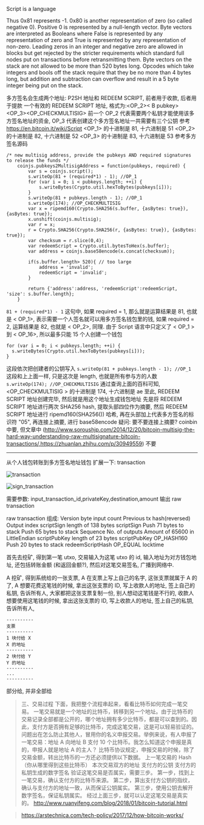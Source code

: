Script is a language

Thus 0x81 represents -1. 0x80 is another representation of zero (so called negative 0). Positive 0 is represented by a null-length vector. Byte vectors are interpreted as Booleans where False is represented by any representation of zero and True is represented by any representation of non-zero.
Leading zeros in an integer and negative zero are allowed in blocks but get rejected by the stricter requirements which standard full nodes put on transactions before retransmitting them. Byte vectors on the stack are not allowed to be more than 520 bytes long. Opcodes which take integers and bools off the stack require that they be no more than 4 bytes long, but addition and subtraction can overflow and result in a 5 byte integer being put on the stack.


多方签名会生成两个地址: P2SH 地址和 REDEEM SCRIPT, 前者用于收款, 后者用于提款
一个有效的 REDEEM SCRIPT 地址, 格式为:<OP_2><A pubkey>< B pubkey><C pubkey><OP_3><OP_CHECKMULTISIG>
前一个 OP_2 代表需要两个私钥才能使用该多方签名地址的资金, OP_3 代表创建这个多方签名地址一共需要有三个公钥
参考 https://en.bitcoin.it/wiki/Script
<OP_1> 的十进制是 81, 十六进制是 51
<OP_2> 的十进制是 82, 十六进制是 52
<OP_3> 的十进制是 83, 十六进制是 53
参考多方签名源码
```
/* new multisig address, provide the pubkeys AND required signatures to release the funds */
	coinjs.pubkeys2MultisigAddress = function(pubkeys, required) {
		var s = coinjs.script();
		s.writeOp(81 + (required*1) - 1); //OP_1
		for (var i = 0; i < pubkeys.length; ++i) {
			s.writeBytes(Crypto.util.hexToBytes(pubkeys[i]));
		}
		s.writeOp(81 + pubkeys.length - 1); //OP_1
		s.writeOp(174); //OP_CHECKMULTISIG
		var x = ripemd160(Crypto.SHA256(s.buffer, {asBytes: true}), {asBytes: true});
		x.unshift(coinjs.multisig);
		var r = x;
		r = Crypto.SHA256(Crypto.SHA256(r, {asBytes: true}), {asBytes: true});
		var checksum = r.slice(0,4);
		var redeemScript = Crypto.util.bytesToHex(s.buffer);
		var address = coinjs.base58encode(x.concat(checksum));

		if(s.buffer.length> 520){ // too large
			address = 'invalid';
			redeemScript = 'invalid';
		}

		return {'address':address, 'redeemScript':redeemScript, 'size': s.buffer.length};
	}
```

`81 + (required*1) - 1` 这句中, 如果 required = 1, 那么就是运算结果是 81, 也就是 < OP_1>, 表示需要一个人签名就可以用多方签名钱包里的钱, 如果 required = 2, 运算结果是 82, 也就是 < OP_2>, 同理. 由于 Script 语言中只定义了 < OP_1 > 到 < OP_16>, 所以最多只能 15 个人创建一个钱包
```
for (var i = 0; i < pubkeys.length; ++i) {
  s.writeBytes(Crypto.util.hexToBytes(pubkeys[i]));
}
```
这段依次把创建者的公钥写入
`s.writeOp(81 + pubkeys.length - 1); //OP_1` 这段和上上面一样, 只是这次是 length, 也就是所有参与方的人数
`s.writeOp(174); //OP_CHECKMULTISIG` 通过查询上面的百科可知,<OP_CHECKMULTISIG > 的十进制是 174, 十六进制是 ae
至此, REDEEM SCRIPT 地址创建完毕, 然后就是用这个地址生成钱包地址
先是将 REDEEM SCRIPT 地址进行两次 SHA256 hash, 提取头部四位作为摘要,
然后 REDEEM SCRIPT 地址进行 ripemd160(SHA256()) 哈希, 再在头部加上代表多方签名的标识符 "05", 再连接上摘要, 进行 base58encode
疑问: 要不要连接上摘要? coinbin 中要, 但文章中 (http://www.soroushjp.com/2014/12/20/bitcoin-multisig-the-hard-way-understanding-raw-multisignature-bitcoin-transactions/,https://zhuanlan.zhihu.com/p/30949559) 不要

-------
从个人钱包转账到多方签名地址钱包
扩展一下:
transaction

![transaction](http://ovt2bylq8.bkt.clouddn.com/d6b69478a746ccbbebc444d8793403a0.png)


![sign_transaction](http://ovt2bylq8.bkt.clouddn.com/68895623d077ae35023573c32b3a584f.png)

需要参数:
input_transaction_id,privateKey,destination,amount
输出 raw transaction

raw transaction 组成:
Version byte
input count
Previous tx hash(reversed)
Output index
scriptSign length of 138 bytes
scriptSign
  Push 71 bytes to stack
  <signature>
  Push 65 bytes to stack
  <pubKey>
Sequence
No. of outputs
Amount of 65600 in LittleEndian
scriptPubKey length of 23 bytes
scriptPubKey
  OP_HASH160
  Push 20 bytes to stack
  redeemScriptHash
  OP_EQUAL
locktime

首先去挖矿, 得到第一笔 utxo, 交易输入为这笔 utxo 的 id, 输入地址为对方钱包地址, 还包括转账金额 (和返回金额?), 然后对这笔交易签名, 广播到网络中.

A 挖矿, 得到系统给的一张支票, A 在支票上写上自己的名字, 这张支票就属于 A 的了, A 想要花费这笔钱的时候, 拿出这张支票的 ID, 写上收款人的地址, 签上自己的私钥, 告诉所有人, 大家都把这张支票复制一份, 别人想动这笔钱是不行的, 收款人想要使用这笔钱的时候, 拿出这张支票的 ID, 写上收款人的地址, 签上自己的私钥, 告诉所有人,
```
----------
支票
----------
1 块付给 X
X 的地址
----------
2 块付给 Y
Y 的地址
----------
...
----------
```
部分给, 并非全部给

> 三、交易过程
> 下面，我把整个流程串起来，看看比特币如何完成一笔交易。
> 一笔交易就是一个地址的比特币，转移到另一个地址。由于比特币的交易记录全部都是公开的，哪个地址拥有多少比特币，都是可以查到的。因此，支付方是否拥有足够的比特币，完成这笔交易，这是可以轻易验证的。
> 问题出在怎么防止其他人，冒用你的名义申报交易。举例来说，有人申报了一笔交易：地址 A 向地址 B 支付 10 个比特币。我怎么知道这个申报是真的，申报人就是地址 A 的主人？
> 比特币协议规定，申报交易的时候，除了交易金额，转出比特币的一方还必须提供以下数据。
> 上一笔交易的 Hash（你从哪里得到这些比特币）
> 本次交易双方的地址
> 支付方的公钥
> 支付方的私钥生成的数字签名
> 验证这笔交易是否属实，需要三步。
> 第一步，找到上一笔交易，确认支付方的比特币来源。
> 第二步，算出支付方公钥的指纹，确认与支付方的地址一致，从而保证公钥属实。
> 第三步，使用公钥去解开数字签名，保证私钥属实。
> 经过上面三步，就可以认定这笔交易是真实的。
>http://www.ruanyifeng.com/blog/2018/01/bitcoin-tutorial.html


>https://arstechnica.com/tech-policy/2017/12/how-bitcoin-works/
